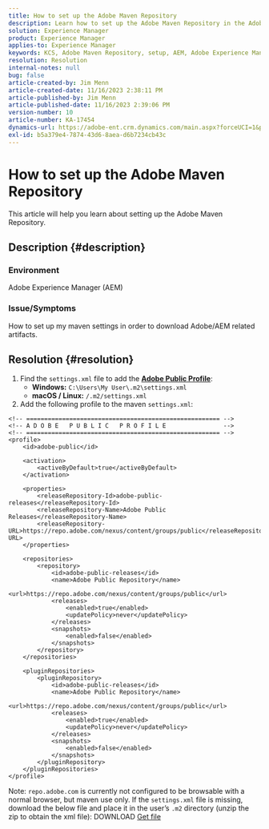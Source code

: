 ```yaml
---
title: How to set up the Adobe Maven Repository
description: Learn how to set up the Adobe Maven Repository in the Adobe Experience Manager.
solution: Experience Manager
product: Experience Manager
applies-to: Experience Manager
keywords: KCS, Adobe Maven Repository, setup, AEM, Adobe Experience Manager, repo, How To
resolution: Resolution
internal-notes: null
bug: false
article-created-by: Jim Menn
article-created-date: 11/16/2023 2:38:11 PM
article-published-by: Jim Menn
article-published-date: 11/16/2023 2:39:06 PM
version-number: 10
article-number: KA-17454
dynamics-url: https://adobe-ent.crm.dynamics.com/main.aspx?forceUCI=1&pagetype=entityrecord&etn=knowledgearticle&id=deda13c2-8d84-ee11-8179-6045bd006268
exl-id: b5a379e4-7874-43d6-8aea-d6b7234cb43c
---
```

# How to set up the Adobe Maven Repository


This article will help you learn about setting up the Adobe Maven Repository.

## Description {#description}


### <b>Environment</b>

Adobe Experience Manager (AEM)



### <b>Issue/Symptoms</b>

How to set up my maven settings in order to download Adobe/AEM related artifacts.


## Resolution {#resolution}


1. Find the `settings.xml` file to add the <b>[Adobe Public Profile](https://repo.adobe.com/index.html)</b>:
    - <b>Windows:</b> `C:\Users\My User\.m2\settings.xml`
    - <b> macOS / Linux:</b> `/.m2/settings.xml`
2. Add the following profile to the maven `settings.xml`:



```
<!-- ====================================================== -->
<!-- A D O B E   P U B L I C   P R O F I L E                -->
<!-- ====================================================== -->
<profile>
    <id>adobe-public</id>

    <activation>
        <activeByDefault>true</activeByDefault>
    </activation>

    <properties>
        <releaseRepository-Id>adobe-public-releases</releaseRepository-Id>
        <releaseRepository-Name>Adobe Public Releases</releaseRepository-Name>
        <releaseRepository-URL>https://repo.adobe.com/nexus/content/groups/public</releaseRepository-URL>
    </properties>

    <repositories>
        <repository>
            <id>adobe-public-releases</id>
            <name>Adobe Public Repository</name>
            <url>https://repo.adobe.com/nexus/content/groups/public</url>
            <releases>
                <enabled>true</enabled>
                <updatePolicy>never</updatePolicy>
            </releases>
            <snapshots>
                <enabled>false</enabled>
            </snapshots>
        </repository>
    </repositories>

    <pluginRepositories>
        <pluginRepository>
            <id>adobe-public-releases</id>
            <name>Adobe Public Repository</name>
            <url>https://repo.adobe.com/nexus/content/groups/public</url>
            <releases>
                <enabled>true</enabled>
                <updatePolicy>never</updatePolicy>
            </releases>
            <snapshots>
                <enabled>false</enabled>
            </snapshots>
        </pluginRepository>
    </pluginRepositories>
</profile>
```


Note: `repo.adobe.com` is currently not configured to be browsable with a normal browser, but maven use only. If the `settings.xml` file is missing, download the below file and place it in the user’s `.m2` directory (unzip the zip to obtain the xml file): DOWNLOAD [Get file](https://helpx.adobe.com/content/dam/help/en/experience-manager/kb/SetUpTheAdobeMavenRepository/jcr_content/main-pars/download_section/download-1/settings_xml.zip)
